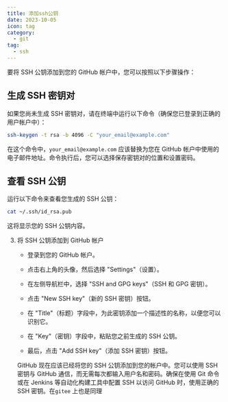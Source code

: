 ```yaml
---
title: 添加ssh公钥
date: 2023-10-05
icon: tag
category:
  - git
tag:
  - ssh
---
```



要将 SSH 公钥添加到您的 GitHub 帐户中，您可以按照以下步骤操作：

## 生成 SSH 密钥对

   如果您尚未生成 SSH 密钥对，请在终端中运行以下命令（确保您已登录到正确的用户帐户中）：

   ```bash
   ssh-keygen -t rsa -b 4096 -C "your_email@example.com"
   ```

   在这个命令中，`your_email@example.com` 应该替换为您在 GitHub 帐户中使用的电子邮件地址。命令执行后，您可以选择保存密钥对的位置和设置密码。

## 查看 SSH 公钥

   运行以下命令来查看您生成的 SSH 公钥：

   ```bash
   cat ~/.ssh/id_rsa.pub
   ```

   这将显示您的 SSH 公钥内容。

3. 将 SSH 公钥添加到 GitHub 帐户

   - 登录到您的 GitHub 帐户。

   - 点击右上角的头像，然后选择 "Settings"（设置）。

   - 在左侧导航栏中，选择 "SSH and GPG keys"（SSH 和 GPG 密钥）。

   - 点击 "New SSH key"（新的 SSH 密钥）按钮。

   - 在 "Title"（标题）字段中，为此密钥添加一个描述性的名称，以便您可以识别它。

   - 在 "Key"（密钥）字段中，粘贴您之前生成的 SSH 公钥。

   - 最后，点击 "Add SSH key"（添加 SSH 密钥）按钮。

   GitHub 现在应该已经将您的 SSH 公钥添加到您的帐户中。您可以使用 SSH 密钥与 GitHub 通信，而无需每次都输入用户名和密码。确保在使用 Git 命令或在 Jenkins 等自动化构建工具中配置 SSH 以访问 GitHub 时，使用正确的 SSH 密钥。在`gitee` 上也是同理